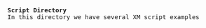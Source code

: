<pre>
	<strong>Script Directory</strong>
	In this directory we have several XM script examples
</pre>